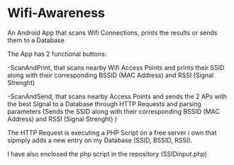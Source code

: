 # Wifi-Awareness
An Android App that scans Wifi Connections, prints the results or sends them to a Database

The App has 2 functional buttons:

-ScanAndPrint, that scans nearby Wifi Access Points and prints their SSID along with their corresponding BSSID (MAC Address) and RSSI (Signal Strenght)

-ScanAndSend, that scans nearby Access Points and sends the 2 APs with the best Signal to a Database through HTTP Requests and parsing parameters (Sends the SSID along with their corresponding BSSID (MAC Address) and RSSI (Signal Strenght) )

The HTTP Request is executing a PHP Script on a free server i own that sipmply adds a new entry on my Database (SSID, BSSID, RSSI).

I have also enclosed the php script in the repository (SSIDinput.php)
